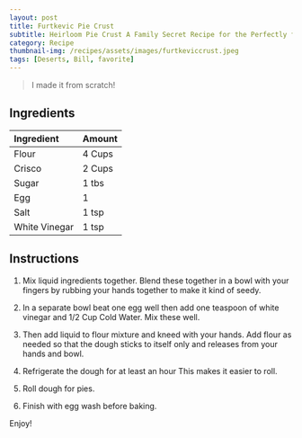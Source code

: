 ```yaml
---
layout: post
title: Furtkevic Pie Crust
subtitle: Heirloom Pie Crust A Family Secret Recipe for the Perfectly flaky crust
category: Recipe
thumbnail-img: /recipes/assets/images/furtkeviccrust.jpeg
tags: [Deserts, Bill, favorite]
---
```


> I made it from scratch!

## Ingredients

| Ingredient | Amount|
| :------ |:--- |
| Flour | 4 Cups |
| Crisco | 2 Cups |
| Sugar | 1 tbs |
| Egg | 1 |
| Salt | 1 tsp |
| White Vinegar | 1 tsp |

## Instructions

1. Mix liquid ingredients together. Blend these together in a bowl with your fingers by rubbing your hands together to make it kind of seedy. 

2. In a separate bowl beat one egg well then add one teaspoon of white vinegar and 1/2 Cup Cold Water. Mix these well. 

3. Then add liquid to flour mixture and kneed with your hands.  Add flour as needed so that the dough sticks to itself only and releases from your hands and bowl.  

4. Refrigerate the dough for at least an hour   This makes it easier to roll. 

5. Roll dough for pies. 

6. Finish with egg wash before baking. 

Enjoy!